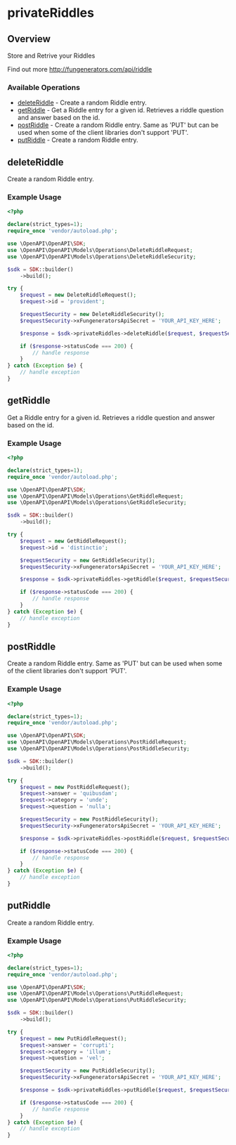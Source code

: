 # privateRiddles

## Overview

Store and Retrive your Riddles

Find out more
<http://fungenerators.com/api/riddle>
### Available Operations

* [deleteRiddle](#deleteriddle) - Create a random Riddle entry.
* [getRiddle](#getriddle) - Get a Riddle entry for a given id. Retrieves a riddle question and answer based on the id.
* [postRiddle](#postriddle) - Create a random Riddle entry. Same as 'PUT' but can be used when some of the client libraries don't support 'PUT'.
* [putRiddle](#putriddle) - Create a random Riddle entry.

## deleteRiddle

Create a random Riddle entry.

### Example Usage

```php
<?php

declare(strict_types=1);
require_once 'vendor/autoload.php';

use \OpenAPI\OpenAPI\SDK;
use \OpenAPI\OpenAPI\Models\Operations\DeleteRiddleRequest;
use \OpenAPI\OpenAPI\Models\Operations\DeleteRiddleSecurity;

$sdk = SDK::builder()
    ->build();

try {
    $request = new DeleteRiddleRequest();
    $request->id = 'provident';

    $requestSecurity = new DeleteRiddleSecurity();
    $requestSecurity->xFungeneratorsApiSecret = 'YOUR_API_KEY_HERE';

    $response = $sdk->privateRiddles->deleteRiddle($request, $requestSecurity);

    if ($response->statusCode === 200) {
        // handle response
    }
} catch (Exception $e) {
    // handle exception
}
```

## getRiddle

Get a Riddle entry for a given id. Retrieves a riddle question and answer based on the id.

### Example Usage

```php
<?php

declare(strict_types=1);
require_once 'vendor/autoload.php';

use \OpenAPI\OpenAPI\SDK;
use \OpenAPI\OpenAPI\Models\Operations\GetRiddleRequest;
use \OpenAPI\OpenAPI\Models\Operations\GetRiddleSecurity;

$sdk = SDK::builder()
    ->build();

try {
    $request = new GetRiddleRequest();
    $request->id = 'distinctio';

    $requestSecurity = new GetRiddleSecurity();
    $requestSecurity->xFungeneratorsApiSecret = 'YOUR_API_KEY_HERE';

    $response = $sdk->privateRiddles->getRiddle($request, $requestSecurity);

    if ($response->statusCode === 200) {
        // handle response
    }
} catch (Exception $e) {
    // handle exception
}
```

## postRiddle

Create a random Riddle entry. Same as 'PUT' but can be used when some of the client libraries don't support 'PUT'.

### Example Usage

```php
<?php

declare(strict_types=1);
require_once 'vendor/autoload.php';

use \OpenAPI\OpenAPI\SDK;
use \OpenAPI\OpenAPI\Models\Operations\PostRiddleRequest;
use \OpenAPI\OpenAPI\Models\Operations\PostRiddleSecurity;

$sdk = SDK::builder()
    ->build();

try {
    $request = new PostRiddleRequest();
    $request->answer = 'quibusdam';
    $request->category = 'unde';
    $request->question = 'nulla';

    $requestSecurity = new PostRiddleSecurity();
    $requestSecurity->xFungeneratorsApiSecret = 'YOUR_API_KEY_HERE';

    $response = $sdk->privateRiddles->postRiddle($request, $requestSecurity);

    if ($response->statusCode === 200) {
        // handle response
    }
} catch (Exception $e) {
    // handle exception
}
```

## putRiddle

Create a random Riddle entry.

### Example Usage

```php
<?php

declare(strict_types=1);
require_once 'vendor/autoload.php';

use \OpenAPI\OpenAPI\SDK;
use \OpenAPI\OpenAPI\Models\Operations\PutRiddleRequest;
use \OpenAPI\OpenAPI\Models\Operations\PutRiddleSecurity;

$sdk = SDK::builder()
    ->build();

try {
    $request = new PutRiddleRequest();
    $request->answer = 'corrupti';
    $request->category = 'illum';
    $request->question = 'vel';

    $requestSecurity = new PutRiddleSecurity();
    $requestSecurity->xFungeneratorsApiSecret = 'YOUR_API_KEY_HERE';

    $response = $sdk->privateRiddles->putRiddle($request, $requestSecurity);

    if ($response->statusCode === 200) {
        // handle response
    }
} catch (Exception $e) {
    // handle exception
}
```
